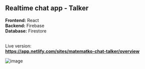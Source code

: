 <h2>Realtime chat app - Talker</h2>
<b>Frontend:</b> React <br/>
<b>Backend:</b> Firebase  <br/>
<b>Database:</b> Firestore  <br/> <br/>


Live version: <br/>
<strong> https://app.netlify.com/sites/matematko-chat-talker/overview </strong>

![image](https://user-images.githubusercontent.com/99608089/155839212-1342dcc9-a2d8-472f-b07d-260751d7b493.png)
